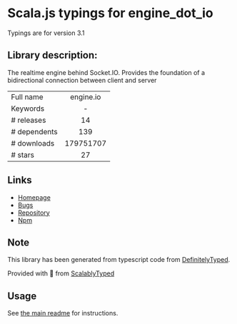 
# Scala.js typings for engine_dot_io

Typings are for version 3.1

## Library description:
The realtime engine behind Socket.IO. Provides the foundation of a bidirectional connection between client and server

|                    |                 |
| ------------------ | :-------------: |
| Full name          | engine.io |
| Keywords           | - |
| # releases         | 14 |
| # dependents       | 139 |
| # downloads        | 179751707 |
| # stars            | 27 |

## Links
- [Homepage](https://github.com/socketio/engine.io)
- [Bugs](https://github.com/socketio/engine.io/issues)
- [Repository](https://github.com/socketio/engine.io)
- [Npm](https://www.npmjs.com/package/engine.io)
    


## Note
This library has been generated from typescript code from [DefinitelyTyped](https://definitelytyped.org).

Provided with :purple_heart: from [ScalablyTyped](https://github.com/oyvindberg/ScalablyTyped)

## Usage
See [the main readme](../../readme.md) for instructions.


